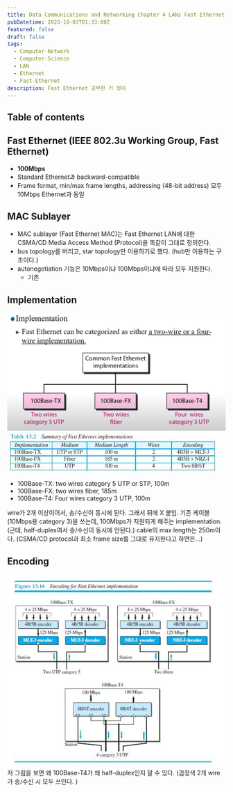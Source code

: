 ```yaml
---
title: Data Communications and Networking Chapter 4 LANs Fast Ethernet
pubDatetime: 2023-10-03T01:33:00Z
featured: false
draft: false
tags:
  - Computer-Network
  - Computer-Science
  - LAN
  - Ethernet
  - Fast-Ethernet
description: Fast Ethernet 공부한 거 정리
---
```


## Table of contents

## Fast Ethernet (IEEE 802.3u Working Group, Fast Ethernet)

- **100Mbps**
- Standard Ethernet과 backward-compatible
- Frame format, min/max frame lengths, addressing (48-bit address) 모두 10Mbps Ethernet과 동일

## MAC Sublayer

- MAC sublayer (Fast Ethernet MAC)는 Fast Ethernet LAN에 대한 CSMA/CD Media Access Method (Protocol)을 똑같이 그대로 정의한다.
- bus topology를 버리고, star topology만 이용하기로 했다. (hub만 이용하는 구조이다.)
- autonegotiation 기능은 10Mbps이냐 100Mbps이냐에 따라 모두 지원한다.
  - 기존

## Implementation

![](/src/assets/image/data-communications-and-networking-chapter-4-lans-fast-ethernet-1696265660260.jpeg)
![](/src/assets/image/data-communications-and-networking-chapter-4-lans-fast-ethernet-1696265637883.jpeg)

- 100Base-TX: two wires category 5 UTP or STP, 100m
- 100Base-FX: two wires fiber, 185m
- 100Base-T4: Four wires category 3 UTP, 100m

wire가 2개 이상이어서, 송/수신이 동시에 된다. 그래서 뒤에 X 붙임.
기존 케이블(10Mbps용 category 3)을 쓰는데, 100Mbps가 지원되게 해주는 implementation. (근데, half-duplex여서 송/수신이 동시에 안된다.)
cable의 max length는 250m이다. (CSMA/CD protocol과 최소 frame size를 그대로 유지한다고 하면은...)

## Encoding

![](/src/assets/image/data-communications-and-networking-chapter-4-lans-fast-ethernet-1696265878803.jpeg)
저 그림을 보면 왜 100Base-T4가 왜 half-duplex인지 알 수 있다.
(검정색 2개 wire가 송/수신 시 모두 쓰인다. )
